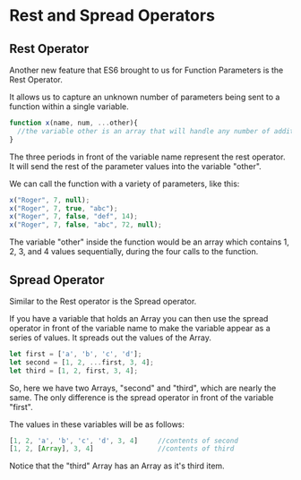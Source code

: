 # Rest and Spread Operators

## Rest Operator

Another new feature that ES6 brought to us for Function Parameters is the Rest Operator.

It allows us to capture an unknown number of parameters being sent to a function within a single variable.

```js
function x(name, num, ...other){ 
  //the variable other is an array that will handle any number of additional parameters
}
```

The three periods in front of the variable name represent the rest operator. It will send the rest of the parameter values into the variable "other".

We can call the function with a variety of parameters, like this:

```js
x("Roger", 7, null);
x("Roger", 7, true, "abc");
x("Roger", 7, false, "def", 14);
x("Roger", 7, false, "abc", 72, null);
```

The variable "other" inside the function would be an array which contains 1, 2, 3, and 4 values sequentially, during the four calls to the function.

## Spread Operator

Similar to the Rest operator is the Spread operator.

If you have a variable that holds an Array you can then use the spread operator in front of the variable name to make the variable appear as a series of values. It spreads out the values of the Array.

```js
let first = ['a', 'b', 'c', 'd'];
let second = [1, 2, ...first, 3, 4];
let third = [1, 2, first, 3, 4];
```

So, here we have two Arrays, "second" and "third", which are nearly the same. The only difference is the spread operator in front of the variable "first".

The values in these variables will be as follows:

```js
[1, 2, 'a', 'b', 'c', 'd', 3, 4]     //contents of second
[1, 2, [Array], 3, 4]                //contents of third
```

Notice that the "third" Array has an Array as it's third item.

<YouTube
  title="Rest and Spread Operators"
  url="https://www.youtube.com/embed/QtGbcvZ6774"
/>

<YouTube
  title="Spread, chaining methods, and shallow copies"
  url="https://www.youtube.com/embed/UJ4y7RtZLAY"
/>
